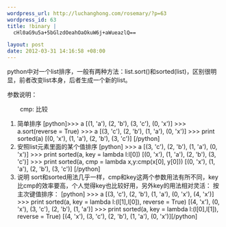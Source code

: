 ```yaml
--- 
wordpress_url: http://luchanghong.com/rosemary/?p=63
wordpress_id: 63
title: !binary |
  cHl0aG9u5a+5bGlzdOeahOaOkuW6j+aWueazlQ==

layout: post
date: 2012-03-31 14:16:58 +08:00
---
```

python中对一个list排序，一般有两种方法：list.sort()和sorted(list)，区别很明显，前者改变list本身，后者生成一个新的list。

参数说明：
<p style="padding-left: 30px;">cmp: 比较</p>

<ol>
	<li>简单排序
[python]&gt;&gt;&gt; a
[(1, 'a'), (2, 'b'), (3, 'c'), (0, 'x')]
&gt;&gt;&gt; a.sort(reverse = True)
&gt;&gt;&gt; a
[(3, 'c'), (2, 'b'), (1, 'a'), (0, 'x')]
&gt;&gt;&gt; print sorted(a)
[(0, 'x'), (1, 'a'), (2, 'b'), (3, 'c')]
[/python]</li>
	<li>安照list元素里面的某个值排序
[python]
&gt;&gt;&gt; a
[(3, 'c'), (2, 'b'), (1, 'a'), (0, 'x')]
&gt;&gt;&gt; print sorted(a, key = lambda l:l[0])
[(0, 'x'), (1, 'a'), (2, 'b'), (3, 'c')]
&gt;&gt;&gt; print sorted(a, cmp = lambda x,y:cmp(x[0], y[0]))
[(0, 'x'), (1, 'a'), (2, 'b'), (3, 'c')]
[/python]</li>
	<li>说明
sort和sorted用法几乎一样，cmp和key这两个参数用法有所不同，key比cmp的效率要高，个人觉得key也比较好用，另外key的用法相对灵活：
按主次键值排序：
[python]
&gt;&gt;&gt; a
[(3, 'c'), (2, 'b'), (1, 'a'), (0, 'x'), (4, 'x')]
&gt;&gt;&gt; print sorted(a, key = lambda l:(l[1],l[0]), reverse = True)
[(4, 'x'), (0, 'x'), (3, 'c'), (2, 'b'), (1, 'a')]
&gt;&gt;&gt; print sorted(a, key = lambda l:(l[0],l[1]), reverse = True)
[(4, 'x'), (3, 'c'), (2, 'b'), (1, 'a'), (0, 'x')][/python]</li>
</ol>
